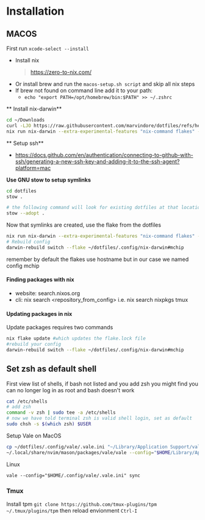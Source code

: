 # Installation
## MACOS
First run `xcode-select --install`

- Install nix
    > https://zero-to-nix.com/
- Or install brew and run the `macos-setup.sh script` and skip all nix steps
- If brew not found on command line add it to your path: 
    - `echo "export PATH=/opt/homebrew/bin:$PATH" >> ~/.zshrc`

** Install nix-darwin**
```bash
cd ~/Downloads
curl -LJO https://raw.githubusercontent.com/marvindore/dotfiles/refs/heads/main/.config/nix-darwin/flake.nix
nix run nix-darwin --extra-experimental-features "nix-command flakes" -- switch --flake ~/Downloads#mchip
```

** Setup ssh**
- https://docs.github.com/en/authentication/connecting-to-github-with-ssh/generating-a-new-ssh-key-and-adding-it-to-the-ssh-agent?platform=mac

**Use GNU stow to setup symlinks** 
```bash
cd dotfiles
stow .

# the following command will look for existing dotfiles at that location and use those to overwrite the files in this directory
stow --adopt .
```
Now that symlinks are created, use the flake from the dotfiles
```bash
nix run nix-darwin --extra-experimental-features "nix-command flakes" -- switch --flake ~/.config/nix-darwin#mchip
# Rebuild config
darwin-rebuild switch --flake ~/dotfiles/.config/nix-darwin#mchip 
```
remember by default the flakes use hostname but in our case we named config mchip

#### Finding packages with nix
- website: search.nixos.org
- cli: nix search <repository_from_config> <package name>
    i.e. nix search nixpkgs tmux

#### Updating packages in nix
Update packages requires two commands
```bash
nix flake update #which updates the flake.lock file
#rebuild your config
darwin-rebuild switch --flake ~/dotfiles/.config/nix-darwin#mchip 
```

## Set zsh as default shell
First view list of shells, if bash not listed and you add zsh you might find you can no longer log in as root and bash doesn't work
```bash
cat /etc/shells
# add zsh
command -v zsh | sudo tee -a /etc/shells
# now we have told terminal zsh is valid shell login, set as default
sudo chsh -s $(which zsh) $USER
```

Setup Vale on MacOS
```bash
cp ~/dotfiles/.config/vale/.vale.ini "~/Library/Application Support/vale/"
~/.local/share/nvim/mason/packages/vale/vale --config="$HOME/Library/Application Support/vale/.vale.ini" sync
```
Linux
```
vale --config="$HOME/.config/vale/.vale.ini" sync
```

### Tmux
Install tpm
`git clone https://github.com/tmux-plugins/tpm ~/.tmux/plugins/tpm`
then reload envionment `Ctrl-I`
